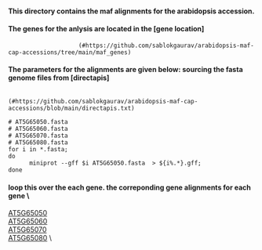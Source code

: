 #### This directory contains the maf alignments for the arabidopsis accession. 

#### The genes for the anlysis are located in the [gene location]
                        (#https://github.com/sablokgaurav/arabidopsis-maf-cap-accessions/tree/main/maf_genes)

#### The parameters for the alignments are given below: sourcing the fasta genome files from [directapis]
                               (#https://github.com/sablokgaurav/arabidopsis-maf-cap-accessions/blob/main/directapis.txt)
                               
```
# AT5G65050.fasta
# AT5G65060.fasta
# AT5G65070.fasta
# AT5G65080.fasta
for i in *.fasta;
do
      miniprot --gff $i AT5G65050.fasta  > ${i%.*}.gff; 
done
```

#### loop this over the each gene. the correponding gene alignments for each gene \

[AT5G65050](#https://github.com/sablokgaurav/arabidopsis-maf-cap-accessions/tree/main/maf_alignments/AT5G65050) \
[AT5G65060](#https://github.com/sablokgaurav/arabidopsis-maf-cap-accessions/tree/main/maf_alignments/AT5G65060) \
[AT5G65070](#https://github.com/sablokgaurav/arabidopsis-maf-cap-accessions/tree/main/maf_alignments/AT5G65070) \
[AT5G65080](#https://github.com/sablokgaurav/arabidopsis-maf-cap-accessions/tree/main/maf_alignments/AT5G65080) \
